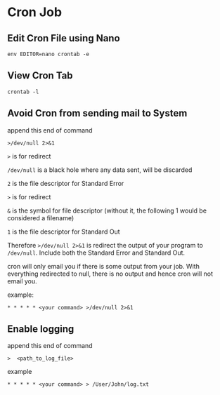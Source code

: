 # Cron Job

## Edit Cron File using Nano

`env EDITOR=nano crontab -e`

## View Cron Tab

`crontab -l`

## Avoid Cron from sending mail to System

append this end of command

`>/dev/null 2>&1`

`>` is for redirect

`/dev/null` is a black hole where any data sent, will be discarded

`2` is the file descriptor for Standard Error

`>` is for redirect

`&` is the symbol for file descriptor (without it, the following 1 would be considered a filename)

`1` is the file descriptor for Standard Out

Therefore `>/dev/null 2>&1` is redirect the output of your program to `/dev/null`. Include both the Standard Error and Standard Out.

cron will only email you if there is some output from your job. With everything redirected to null, there is no output and hence cron will not email you.

example:

`* * * * * <your command> >/dev/null 2>&1`

## Enable logging

append this end of command

`>  <path_to_log_file>`

example

`* * * * * <your command> > /User/John/log.txt`